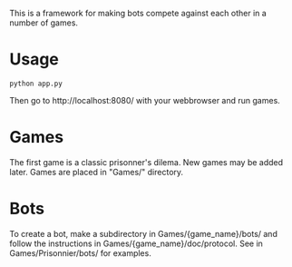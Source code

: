 This is a framework for making bots compete against each other in a number of games.

Usage
=====

    python app.py

Then go to http://localhost:8080/ with your webbrowser and run games.

Games
=====

The first game is a classic prisonner's dilema.  New games may be added later.
Games are placed in "Games/" directory.

Bots
====

To create a bot, make a subdirectory in Games/{game_name}/bots/ and follow the instructions in Games/{game_name}/doc/protocol.
See in Games/Prisonnier/bots/ for examples.
